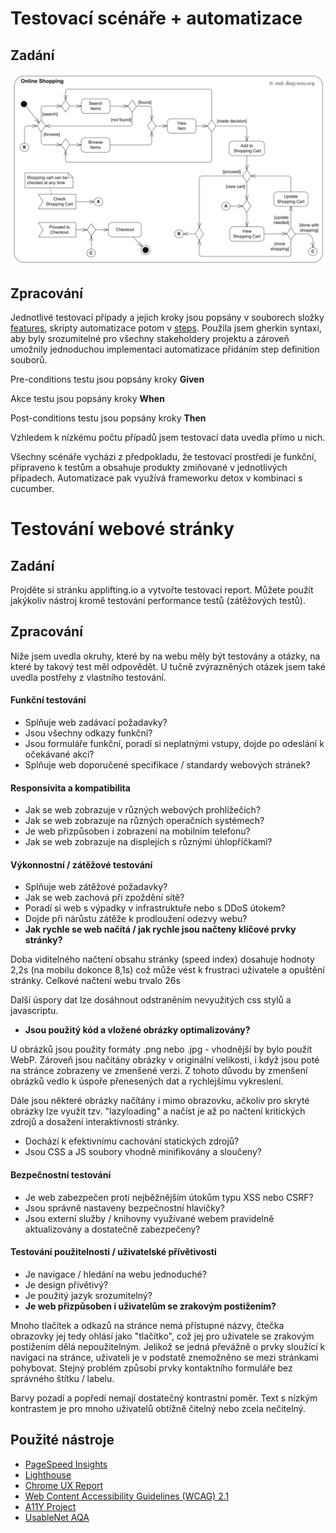 # Testovací scénáře + automatizace

## Zadání

![enter image description here](diagram.png)

## Zpracování
Jednotlivé testovací případy a jejich kroky jsou popsány v souborech složky [features](features), skripty automatizace potom v [steps](steps). Použila jsem gherkin syntaxi, aby byly srozumitelné pro všechny stakeholdery projektu a zároveň umožnily jednoduchou implementaci automatizace přidáním step definition souborů.

Pre-conditions testu jsou popsány kroky **Given**

Akce testu jsou popsány kroky **When**

Post-conditions testu jsou popsány kroky **Then**

Vzhledem k nízkému počtu případů jsem testovací data uvedla přímo u nich.

Všechny scénáře vycházi z předpokladu, že testovací prostředí je funkční, připraveno k testům a obsahuje produkty zmiňované v jednotlivých případech. Automatizace pak využívá frameworku detox v kombinaci s cucumber.

# Testování webové stránky

## Zadání

Projděte si stránku applifting.io a vytvořte testovací report. Můžete použít jakýkoliv nástroj
kromě testování performance testů (zátěžových testů).

## Zpracování

Níže jsem uvedla okruhy, které by na webu měly být testovány a otázky, na které by takový test měl odpovědět. U tučně zvýrazněných otázek jsem také uvedla postřehy z vlastního testování.

#### Funkční testování
 - Splňuje web zadávací požadavky?
 - Jsou všechny odkazy funkční?
 - Jsou formuláře funkční, poradí si neplatnými vstupy, dojde po odeslání k
   očekávané akci?
 - Splňuje web doporučené specifikace / standardy webových stránek?
#### Responsivita a kompatibilita
 - Jak se web zobrazuje v různých webových prohlížečích?
 - Jak se web zobrazuje na různých operačních systémech?
 - Je web přizpůsoben i zobrazení na mobilním telefonu? 
 - Jak se web zobrazuje na displejích s různými úhlopříčkami?

#### Výkonnostní / zátěžové testování
 - Splňuje web zátěžové požadavky?
 - Jak se web zachová při zpoždění sítě?
 - Poradí si web s výpadky v infrastruktuře nebo s DDoS útokem?
 - Dojde při nárůstu zátěže k prodloužení odezvy webu?
 - **Jak rychle se web načítá / jak rychle jsou načteny klíčové prvky stránky?**

Doba viditelného načtení obsahu stránky (speed index) dosahuje hodnoty 2,2s (na mobilu dokonce 8,1s) což může vést k frustraci uživatele a opuštění stránky. Celkové načtení webu trvalo 26s

Další úspory dat lze dosáhnout odstraněním nevyužitých css stylů a javascriptu.

 - **Jsou použitý kód a vložené obrázky optimalizovány?**

 U obrázků jsou použity formáty .png nebo .jpg - vhodnější by bylo použít WebP. Zároveň jsou načítány obrázky v originální velikosti, i když jsou poté na stránce zobrazeny ve zmenšené verzi. Z tohoto důvodu by zmenšení obrázků vedlo k úspoře přenesených dat a rychlejšímu vykreslení.

 Dále jsou některé obrázky načítány i mimo obrazovku, ačkoliv pro skryté obrázky lze využít tzv. "lazyloading" a načíst je až po načtení kritických zdrojů a dosažení interaktivnosti stránky.

 - Dochází k efektivnímu cachování statických zdrojů?
 - Jsou CSS a JS soubory vhodně minifikovány a sloučeny?
#### Bezpečnostní testování
 - Je web zabezpečen proti nejběžnějším útokům typu XSS nebo CSRF?
 - Jsou správně nastaveny bezpečnostní hlavičky?
 - Jsou externí služby / knihovny využívané webem pravidelně aktualizovány a dostatečně zabezpečeny?
#### Testování použitelnosti / uživatelské přívětivosti
 - Je navigace / hledání na webu jednoduché?
 - Je design přívětivý?
 - Je použitý jazyk srozumitelný?
 - **Je web přizpůsoben i uživatelům se zrakovým postižením?**

 Mnoho tlačítek a odkazů na stránce nemá přístupné názvy, čtečka obrazovky jej tedy ohlásí jako "tlačítko", což jej pro uživatele se zrakovým postižením dělá nepoužitelným. Jelikož se jedná převážně o prvky sloužící k navigaci na stránce, uživateli je v podstatě znemožněno se mezi stránkami pohybovat. Stejný problém způsobí prvky kontaktního formuláře bez správného štítku / labelu.

 Barvy pozadí a popředí nemají dostatečný kontrastní poměr. Text s nízkým kontrastem je pro mnoho uživatelů obtížně čitelný nebo zcela nečitelný.

## Použité nástroje

 - [PageSpeed Insights](https://pagespeed.web.dev/)
 - [Lighthouse](https://github.com/GoogleChrome/lighthouse)
 - [Chrome UX Report](https://developer.chrome.com/docs/crux/)
- [Web Content Accessibility Guidelines (WCAG) 2.1](https://www.w3.org/TR/WCAG21/)
- [A11Y Project](https://www.a11yproject.com/checklist/)
- [UsableNet AQA](https://usablenet.com/automated-accessibility-testing-tool)